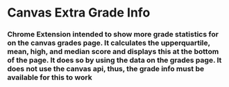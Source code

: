 # Canvas Extra Grade Info

### Chrome Extension intended to show more grade statistics for on the canvas grades page. It calculates the upperquartile, mean, high, and median score and displays this at the bottom of the page. It does so by using the data on the grades page. It does not use the canvas api, thus, the grade info must be available for this to work